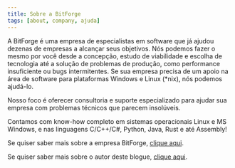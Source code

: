 ```yaml
---
title: Sobre a BitForge
tags: [about, company, ajuda]
---
```

A BitForge é uma empresa de especialistas em software que já ajudou dezenas de empresas a alcançar seus objetivos. Nós podemos fazer o mesmo por você desde a concepção, estudo de viabilidade e escolha de tecnologia até a solução de problemas de produção, como performance insuficiente ou bugs intermitentes. Se sua empresa precisa de um apoio na área de software para plataformas Windows e Linux (\*nix), nós podemos ajudá-lo.

Nosso foco é oferecer consultoria e suporte especializado para ajudar sua empresa com problemas técnicos que parecem insolúveis.

Contamos com know-how completo em sistemas operacionais Linux e MS Windows, e nas linguagens C/C++/C#, Python, Java, Rust e até Assembly!

Se quiser saber mais sobre a empresa BitForge, <a href="http://www.bitforge.com.br">clique aqui</a>.

Se quiser saber mais sobre o autor deste blogue, <a href="/sobre">clique aqui</a>.
